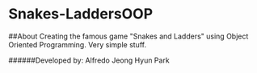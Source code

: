 # Snakes-LaddersOOP
##About
Creating the famous game "Snakes and Ladders" using Object Oriented Programming.
Very simple stuff.

######Developed by: Alfredo Jeong Hyun Park
